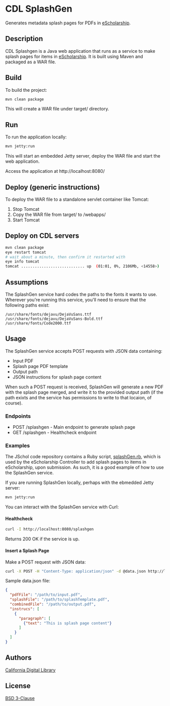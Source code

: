 # CDL SplashGen
Generates metadata splash pages for PDFs in [eScholarship](https://escholarship.org/).

## Description
CDL Splashgen is a Java web application that runs as a service to make splash
pages for items in [eScholarship](https://escholarship.org/). It is built
using Maven and packaged as a WAR file.

## Build
To build the project:
```bash
mvn clean package
```
This will create a WAR file under target/ directory.

## Run
To run the application locally:
```bash
mvn jetty:run
```
This will start an embedded Jetty server, deploy the WAR file and start the web application.

Access the application at http://localhost:8080/

## Deploy (generic instructions)
To deploy the WAR file to a standalone servlet container like Tomcat:

1. Stop Tomcat
2. Copy the WAR file from target/ to <Tomcat>/webapps/
3. Start Tomcat

## Deploy on CDL servers

```bash
mvn clean package
eye restart tomcat
# wait about a minute, then confirm it restarted with
eye info tomcat
tomcat ............................ up  (01:01, 0%, 2106Mb, <14558>)
```

## Assumptions
The SplashGen service hard codes the paths to the fonts it wants to use.
Wherever you're running this service, you'll need to ensure that the following
paths exist:

```
/usr/share/fonts/dejavu/DejaVuSans.ttf
/usr/share/fonts/dejavu/DejaVuSans-Bold.ttf
/usr/share/fonts/Code2000.ttf
```

## Usage

The SplashGen service accepts POST requests with JSON data containing:

* Input PDF
* Splash page PDF template
* Output path
* JSON instructions for splash page content

When such a POST request is received, SplashGen will generate a new PDF with the
splash page merged, and write it to the provided output path (if the path exixts
and the service has permissions to write to that locaion, of course).

### Endpoints
* POST /splashgen - Main endpoint to generate splash page
* GET /splashgen - Healthcheck endpoint

### Examples
The JSchol code repository contains a Ruby script,
[splashGen.rb](https://github.com/eScholarship/jschol/blob/master/splash/splashGen.rb), 
which is used by the eScholarship Controller to add splash pages to items in 
eScholarship, upon submission. As such, it is a good example of how to use the 
SplashGen service.

If you are running SplashGen locally, perhaps with the ebmedded Jetty server:

```bash
mvn jetty:run
```

You can interact with the SplashGen service with Curl:

#### Healthcheck
```bash
curl -I http://localhost:8080/splashgen
```
Returns 200 OK if the service is up.

#### Insert a Splash Page
Make a POST request with JSON data:

```bash
curl -X POST -H "Content-Type: application/json" -d @data.json http://localhost:8080/splashgen
```

Sample data.json file:
```json
{
  "pdfFile": "/path/to/input.pdf",
  "splashFile": "/path/to/splashTemplate.pdf",
  "combinedFile": "/path/to/output.pdf",
  "instrucs": [
    {
      "paragraph": [
        {"text": "This is splash page content"}
      ]
    }
  ]
}
```

## Authors
[California Digital Library](https://cdlib.org/)

## License
[BSD 3-Clause](./LICENSE)
